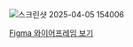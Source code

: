 ![스크린샷 2025-04-05 154006](https://github.com/user-attachments/assets/6f198e88-1b3a-4e22-9a4e-0b11eeb5263f)

[Figma 와이어프레임 보기](https://www.figma.com/design/QhlxUEY7MpU1ckQcSFpZKv/0402session%EC%9E%90%EA%B8%B0%EC%86%8C%EA%B0%9C-%ED%8E%98%EC%9D%B4%EC%A7%80?t=00gYPFAYJ6MvGBdE-0)
